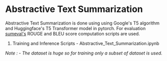 # Abstractive Text Summarization

Abstractive Text Summarization is done using using Google's T5 algorithm and Huggingface's T5 Transformer model in pytorch. For evaluation [sumeval's](https://github.com/chakki-works/sumeval) ROUGE and BLEU score computation scripts are used.

1. Training and Inference Scripts - Abstractive_Text_Summarization.ipynb

*Note : - The dataset is huge so for training only a subset of dataset is used.*

